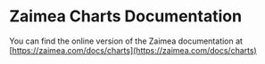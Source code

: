 # Zaimea Charts Documentation

You can find the online version of the Zaimea documentation at [https://zaimea.com/docs/charts](https://zaimea.com/docs/charts)
